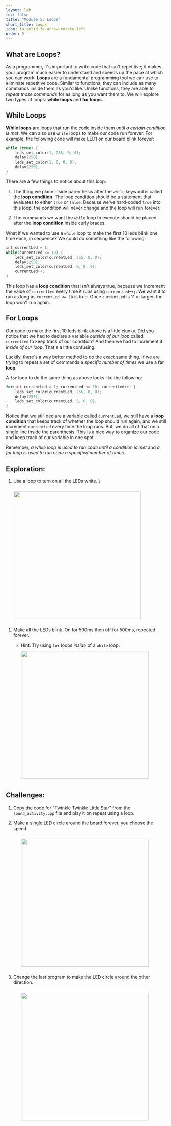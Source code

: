```yaml
---
layout: lab
toc: false
title: "Module 5: Loops"
short_title: Loops
icon: fa-solid fa-arrow-rotate-left
order: 5
---
```


## What are Loops?

As a programmer, it's important to write code that isn't repetitive; it makes your program much easier to understand and speeds up the pace at which you can work. **Loops** are a fundamental programming tool we can use to eliminate repetitive code. Similar to functions, they can include as many commands inside them as you'd like. Unlike functions, they are able to _repeat those commands_ for as long as you want them to. We will explore two types of loops: **while loops** and **for loops**.

## While Loops

**While loops** are loops that run the code inside them _until a certain condition is met_. We can also use `while` loops to make our code run forever. For example, the following code will make LED1 on our board blink forever:

```c
while (true) {
    leds_set_color(1, 255, 0, 0);
    delay(250);
    leds_set_color(1, 0, 0, 0);
    delay(250);
}
```

There are a few things to notice about this loop:

1. The thing we place inside parenthesis after the `while` keyword is called the **loop condition**. The loop condition should be a statement that evaluates to either `true` or `false`. Because we've hard-coded `true` into this loop, the condition will never change and the loop will run forever.

1. The commands we want the `while` loop to execute should be placed after the **loop condition** inside curly braces.

What if we wanted to use a `while` loop to make the first 10 leds blink one time each, in sequence? We could do something like the following:

```c
int currentLed = 1;
while(currentLed <= 10) {
    leds_set_color(currentLed, 255, 0, 0);
    delay(250);
    leds_set_color(currentLed, 0, 0, 0);
    currentLed++;
}
```

This loop has a **loop condition** that isn't always true, because we increment the value of `currentLed` every time it runs using `currentLed++;`. We want it to run as long as `currentLed <= 10` is true. Once `currentLed` is 11 or larger, the loop won't run again. 

## For Loops

Our code to make the first 10 leds blink above is a little clunky. Did you notice that we had to declare a variable _outside of our loop_ called `currentLed` to keep track of our condition? And then we had to increment it _inside of our loop_. That's a little confusing.

Luckily, there's a way better method to do the exact same thing. If we are trying to repeat a set of commands a _specific number of times_ we use a **for loop**.

A `for` loop to do the same thing as above looks like the following:

```c
for(int currentLed = 1; currentLed <= 10; currentLed++) {
    leds_set_color(currentLed, 255, 0, 0);
    delay(250);
    leds_set_color(currentLed, 0, 0, 0);
}
```

Notice that we still declare a variable called `currentLed`, we still have a **loop condition** that keeps track of whether the loop should run again, and we still increment `currentLed` every time the loop runs. But, we do all of that on a single line inside the parenthesis. This is a nice way to organize our code and keep track of our variable in one spot.

Remember, _a while loop is used to run code until a condition is met_ and _a for loop is used to run code a specified number of times_.

## Exploration:
1. Use a loop to turn on all the LEDs white. \
<img src="{% link media/white_lights.png %}" width="400" hspace="5%" vspace="10px">

1. Make all the LEDs blink. On for 500ms then off for 500ms, repeated forever.
    * Hint: Try using `for` loops _inside_ of a `while` loop.

    <img src="{% link media/white_blinking_lights.gif %}" width="400" hspace="5%" vspace="10px">

## Challenges:

1. Copy the code for "Twinkle Twinkle Little Star" from the `sound_activity.cpp` file and play it on repeat using a loop.

1. Make a single LED circle around the board forever, you choose the speed.

    <img src="{% link media/chasing_cw_lights.gif %}" width="400" hspace="5%" vspace="10px">

1. Change the last program to make the LED circle around the other direction.

    <img src="{% link media/chasing_ccw_lights.gif %}" width="400" hspace="5%" vspace="10px">